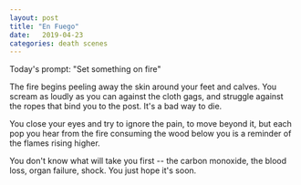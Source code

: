 ```yaml
---
layout: post
title: "En Fuego"
date:   2019-04-23
categories: death scenes
---
```

Today's prompt: "Set something on fire"

The fire begins peeling away the skin around your feet and calves. You scream as loudly as you can against the cloth gags, and struggle against the ropes that bind you to the post. It's a bad way to die.

You close your eyes and try to ignore the pain, to move beyond it, but each pop you hear from the fire consuming the wood below you is a reminder of the flames rising higher.

You don't know what will take you first -- the carbon monoxide, the blood loss, organ failure, shock. You just hope it's soon.
